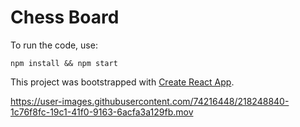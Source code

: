 # Chess Board

To run the code, use:

```
npm install && npm start
```

This project was bootstrapped with [Create React App](https://github.com/facebook/create-react-app).



https://user-images.githubusercontent.com/74216448/218248840-1c76f8fc-19c1-41f0-9163-6acfa3a129fb.mov

